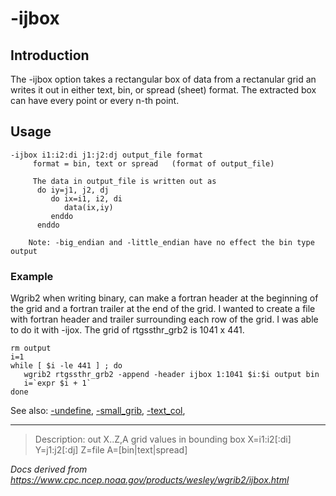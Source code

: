 # -ijbox

## Introduction

The -ijbox option takes a rectangular box
of data from a rectanular grid an writes it out in either
text, bin, or spread (sheet) format. The extracted box can
have every point or every n-th point.

## Usage

```
-ijbox i1:i2:di j1:j2:dj output_file format
     format = bin, text or spread   (format of output_file)

     The data in output_file is written out as
      do iy=j1, j2, dj
         do ix=i1, i2, di
            data(ix,iy)
         enddo
      enddo

    Note: -big_endian and -little_endian have no effect the bin type output
```

### Example

Wgrib2 when writing binary, can make a fortran header at the
beginning of the grid and a fortran trailer at the end of
the grid. I wanted to create a file with fortran header
and trailer surrounding each row of the grid. I was
able to do it with -ijox. The grid of rtgssthr_grb2
is 1041 x 441.

```
rm output
i=1
while [ $i -le 441 ] ; do
   wgrib2 rtgssthr_grb2 -append -header ijbox 1:1041 $i:$i output bin
   i=`expr $i + 1`
done
```

See also:
[-undefine](./undefine.md),
[-small_grib](./small_grib.md),
[-text_col](./text_col.md),

---

> Description: out X..Z,A grid values in bounding box X=i1:i2[:di] Y=j1:j2[:dj] Z=file A=[bin|text|spread]

_Docs derived from <https://www.cpc.ncep.noaa.gov/products/wesley/wgrib2/ijbox.html>_
